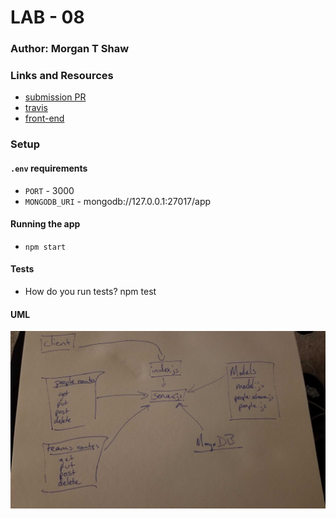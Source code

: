 # LAB - 08

### Author: Morgan T Shaw

### Links and Resources
* [submission PR](https://github.com/morgan-401-advanced-javascript/lab08/pull/1)
* [travis](https://travis-ci.com/morgan-401-advanced-javascript/lab08)
* [front-end](https://lab8mts.herokuapp.com/)

### Setup
#### `.env` requirements
* `PORT` - 3000
* `MONGODB_URI` - mongodb://127.0.0.1:27017/app

#### Running the app
* `npm start`
  
#### Tests
* How do you run tests?
npm test


#### UML
![UML](./assets/lab8UML.jpg)